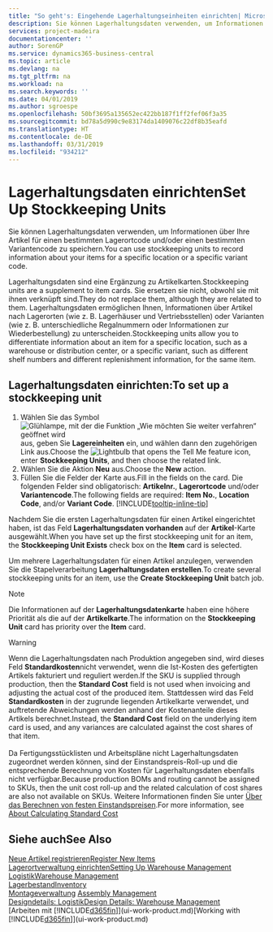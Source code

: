 ```yaml
---
title: "So geht's: Eingehende Lagerhaltungseinheiten einrichten| Microsoft Docs"
description: Sie können Lagerhaltungsdaten verwenden, um Informationen über Ihre Artikel für einen bestimmten Lagerortcode und/oder einen bestimmten Variantencode zu speichern.
services: project-madeira
documentationcenter: ''
author: SorenGP
ms.service: dynamics365-business-central
ms.topic: article
ms.devlang: na
ms.tgt_pltfrm: na
ms.workload: na
ms.search.keywords: ''
ms.date: 04/01/2019
ms.author: sgroespe
ms.openlocfilehash: 50bf3695a135652ec422bb187f1ff2fef06f3a35
ms.sourcegitcommit: bd78a5d990c9e83174da1409076c22df8b35eafd
ms.translationtype: HT
ms.contentlocale: de-DE
ms.lasthandoff: 03/31/2019
ms.locfileid: "934212"
---
```

# <a name="set-up-stockkeeping-units"></a><span data-ttu-id="dbc8d-103">Lagerhaltungsdaten einrichten</span><span class="sxs-lookup"><span data-stu-id="dbc8d-103">Set Up Stockkeeping Units</span></span>
<span data-ttu-id="dbc8d-104">Sie können Lagerhaltungsdaten verwenden, um Informationen über Ihre Artikel für einen bestimmten Lagerortcode und/oder einen bestimmten Variantencode zu speichern.</span><span class="sxs-lookup"><span data-stu-id="dbc8d-104">You can use stockkeeping units to record information about your items for a specific location or a specific variant code.</span></span>  

 <span data-ttu-id="dbc8d-105">Lagerhaltungsdaten sind eine Ergänzung zu Artikelkarten.</span><span class="sxs-lookup"><span data-stu-id="dbc8d-105">Stockkeeping units are a supplement to item cards.</span></span> <span data-ttu-id="dbc8d-106">Sie ersetzen sie nicht, obwohl sie mit ihnen verknüpft sind.</span><span class="sxs-lookup"><span data-stu-id="dbc8d-106">They do not replace them, although they are related to them.</span></span> <span data-ttu-id="dbc8d-107">Lagerhaltungsdaten ermöglichen Ihnen, Informationen über Artikel nach Lagerorten (wie z. B. Lagerhäuser und Vertriebsstellen) oder Varianten (wie z. B. unterschiedliche Regalnummern oder Informationen zur Wiederbestellung) zu unterscheiden.</span><span class="sxs-lookup"><span data-stu-id="dbc8d-107">Stockkeeping units allow you to differentiate information about an item for a specific location, such as a warehouse or distribution center, or a specific variant, such as different shelf numbers and different replenishment information, for the same item.</span></span>  

## <a name="to-set-up-a-stockkeeping-unit"></a><span data-ttu-id="dbc8d-108">Lagerhaltungsdaten einrichten:</span><span class="sxs-lookup"><span data-stu-id="dbc8d-108">To set up a stockkeeping unit</span></span>  

1.  <span data-ttu-id="dbc8d-109">Wählen Sie das Symbol ![Glühlampe, mit der die Funktion „Wie möchten Sie weiter verfahren“ geöffnet wird](media/ui-search/search_small.png "Wie möchten Sie weiter verfahren?") aus, geben Sie **Lagereinheiten** ein, und wählen dann den zugehörigen Link aus.</span><span class="sxs-lookup"><span data-stu-id="dbc8d-109">Choose the ![Lightbulb that opens the Tell Me feature](media/ui-search/search_small.png "Tell me what you want to do") icon, enter **Stockkeeping Units**, and then choose the related link.</span></span>  
2.  <span data-ttu-id="dbc8d-110">Wählen Sie die Aktion **Neu** aus.</span><span class="sxs-lookup"><span data-stu-id="dbc8d-110">Choose the **New** action.</span></span>  
3.  <span data-ttu-id="dbc8d-111">Füllen Sie die Felder der Karte aus.</span><span class="sxs-lookup"><span data-stu-id="dbc8d-111">Fill in the fields on the card.</span></span> <span data-ttu-id="dbc8d-112">Die folgenden Felder sind obligatorisch: **Artikelnr.**, **Lagerortcode** und/oder **Variantencode**.</span><span class="sxs-lookup"><span data-stu-id="dbc8d-112">The following fields are required: **Item No.**, **Location Code**, and/or **Variant Code**.</span></span> [!INCLUDE[tooltip-inline-tip](includes/tooltip-inline-tip_md.md)]  

<span data-ttu-id="dbc8d-113">Nachdem Sie die ersten Lagerhaltungsdaten für einen Artikel eingerichtet haben, ist das Feld **Lagerhaltungsdaten vorhanden** auf der **Artikel**-Karte ausgewählt.</span><span class="sxs-lookup"><span data-stu-id="dbc8d-113">When you have set up the first stockkeeping unit for an item, the **Stockkeeping Unit Exists** check box on the **Item** card is selected.</span></span>  

<span data-ttu-id="dbc8d-114">Um mehrere Lagerhaltungsdaten für einen Artikel anzulegen, verwenden Sie die Stapelverarbeitung **Lagerhaltungsdaten erstellen**.</span><span class="sxs-lookup"><span data-stu-id="dbc8d-114">To create several stockkeeping units for an item, use the **Create Stockkeeping Unit** batch job.</span></span>  

> [!NOTE]  
>  <span data-ttu-id="dbc8d-115">Die Informationen auf der **Lagerhaltungsdatenkarte** haben eine höhere Priorität als die auf der **Artikelkarte**.</span><span class="sxs-lookup"><span data-stu-id="dbc8d-115">The information on the **Stockkeeping Unit** card has priority over the **Item** card.</span></span>

> [!Warning]
> <span data-ttu-id="dbc8d-116">Wenn die Lagerhaltungsdaten nach Produktion angegeben sind, wird dieses Feld **Standardkosten**nicht verwendet, wenn die Ist-Kosten des gefertigten Artikels fakturiert und reguliert werden.</span><span class="sxs-lookup"><span data-stu-id="dbc8d-116">If the SKU is supplied through production, then the **Standard Cost** field is not used when invoicing and adjusting the actual cost of the produced item.</span></span> <span data-ttu-id="dbc8d-117">Stattdessen wird das Feld **Standardkosten** in der zugrunde liegenden Artikelkarte verwendet, und auftretende Abweichungen werden anhand der Kostenanteile dieses Artikels berechnet.</span><span class="sxs-lookup"><span data-stu-id="dbc8d-117">Instead, the **Standard Cost** field on the underlying item card is used, and any variances are calculated against the cost shares of that item.</span></span><br /><br />
> <span data-ttu-id="dbc8d-118">Da Fertigungsstücklisten und Arbeitspläne nicht Lagerhaltungsdaten zugeordnet werden können, sind der Einstandspreis-Roll-up und die entsprechende Berechnung von Kosten für Lagerhaltungsdaten ebenfalls nicht verfügbar.</span><span class="sxs-lookup"><span data-stu-id="dbc8d-118">Because production BOMs and routing cannot be assigned to SKUs, then the unit cost roll-up and the related calculation of cost shares are also not available on SKUs.</span></span> <span data-ttu-id="dbc8d-119">Weitere Informationen finden Sie unter [Über das Berechnen von festen Einstandspreisen](finance-about-calculating-standard-cost.md).</span><span class="sxs-lookup"><span data-stu-id="dbc8d-119">For more information, see [About Calculating Standard Cost](finance-about-calculating-standard-cost.md)</span></span>

## <a name="see-also"></a><span data-ttu-id="dbc8d-120">Siehe auch</span><span class="sxs-lookup"><span data-stu-id="dbc8d-120">See Also</span></span>  
[<span data-ttu-id="dbc8d-121">Neue Artikel registrieren</span><span class="sxs-lookup"><span data-stu-id="dbc8d-121">Register New Items</span></span>](inventory-how-register-new-items.md)  
[<span data-ttu-id="dbc8d-122">Lagerortverwaltung einrichten</span><span class="sxs-lookup"><span data-stu-id="dbc8d-122">Setting Up Warehouse Management</span></span>](warehouse-setup-warehouse.md)  
[<span data-ttu-id="dbc8d-123">Logistik</span><span class="sxs-lookup"><span data-stu-id="dbc8d-123">Warehouse Management</span></span>](warehouse-manage-warehouse.md)  
[<span data-ttu-id="dbc8d-124">Lagerbestand</span><span class="sxs-lookup"><span data-stu-id="dbc8d-124">Inventory</span></span>](inventory-manage-inventory.md)  
<span data-ttu-id="dbc8d-125">[Montageverwaltung](assembly-assemble-items.md)  </span><span class="sxs-lookup"><span data-stu-id="dbc8d-125">[Assembly Management](assembly-assemble-items.md)  </span></span>  
[<span data-ttu-id="dbc8d-126">Designdetails: Logistik</span><span class="sxs-lookup"><span data-stu-id="dbc8d-126">Design Details: Warehouse Management</span></span>](design-details-warehouse-management.md)  
<span data-ttu-id="dbc8d-127">[Arbeiten mit [!INCLUDE[d365fin](includes/d365fin_md.md)]](ui-work-product.md)</span><span class="sxs-lookup"><span data-stu-id="dbc8d-127">[Working with [!INCLUDE[d365fin](includes/d365fin_md.md)]](ui-work-product.md)</span></span>  

